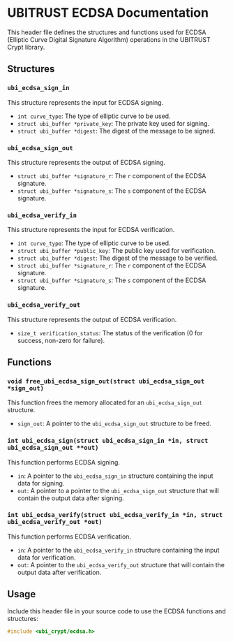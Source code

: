 # UBITRUST ECDSA Documentation

This header file defines the structures and functions used for ECDSA (Elliptic Curve Digital Signature Algorithm) operations in the UBITRUST Crypt library.

## Structures

### `ubi_ecdsa_sign_in`
This structure represents the input for ECDSA signing.
- `int curve_type`: The type of elliptic curve to be used.
- `struct ubi_buffer *private_key`: The private key used for signing.
- `struct ubi_buffer *digest`: The digest of the message to be signed.

### `ubi_ecdsa_sign_out`
This structure represents the output of ECDSA signing.
- `struct ubi_buffer *signature_r`: The `r` component of the ECDSA signature.
- `struct ubi_buffer *signature_s`: The `s` component of the ECDSA signature.

### `ubi_ecdsa_verify_in`
This structure represents the input for ECDSA verification.
- `int curve_type`: The type of elliptic curve to be used.
- `struct ubi_buffer *public_key`: The public key used for verification.
- `struct ubi_buffer *digest`: The digest of the message to be verified.
- `struct ubi_buffer *signature_r`: The `r` component of the ECDSA signature.
- `struct ubi_buffer *signature_s`: The `s` component of the ECDSA signature.

### `ubi_ecdsa_verify_out`
This structure represents the output of ECDSA verification.
- `size_t verification_status`: The status of the verification (0 for success, non-zero for failure).

## Functions

### `void free_ubi_ecdsa_sign_out(struct ubi_ecdsa_sign_out *sign_out)`
This function frees the memory allocated for an `ubi_ecdsa_sign_out` structure.
- `sign_out`: A pointer to the `ubi_ecdsa_sign_out` structure to be freed.

### `int ubi_ecdsa_sign(struct ubi_ecdsa_sign_in *in, struct ubi_ecdsa_sign_out **out)`
This function performs ECDSA signing.
- `in`: A pointer to the `ubi_ecdsa_sign_in` structure containing the input data for signing.
- `out`: A pointer to a pointer to the `ubi_ecdsa_sign_out` structure that will contain the output data after signing.

### `int ubi_ecdsa_verify(struct ubi_ecdsa_verify_in *in, struct ubi_ecdsa_verify_out *out)`
This function performs ECDSA verification.
- `in`: A pointer to the `ubi_ecdsa_verify_in` structure containing the input data for verification.
- `out`: A pointer to the `ubi_ecdsa_verify_out` structure that will contain the output data after verification.

## Usage

Include this header file in your source code to use the ECDSA functions and structures:
```C
#include <ubi_crypt/ecdsa.h>